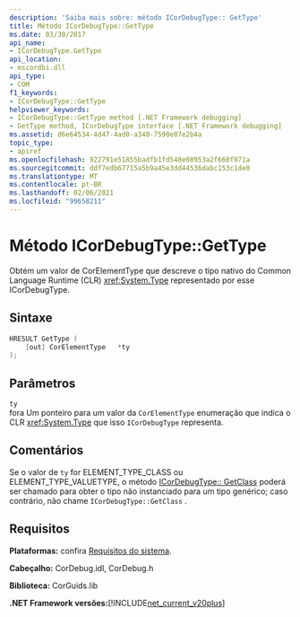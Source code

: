 ```yaml
---
description: 'Saiba mais sobre: método ICorDebugType:: GetType'
title: Método ICorDebugType::GetType
ms.date: 03/30/2017
api_name:
- ICorDebugType.GetType
api_location:
- mscordbi.dll
api_type:
- COM
f1_keywords:
- ICorDebugType::GetType
helpviewer_keywords:
- ICorDebugType::GetType method [.NET Framework debugging]
- GetType method, ICorDebugType interface [.NET Framework debugging]
ms.assetid: d6e64534-4d47-4ad0-a340-7590e07e2b4a
topic_type:
- apiref
ms.openlocfilehash: 922791e51855badfb1fd548e08953a2f660f971a
ms.sourcegitcommit: ddf7edb67715a5b9a45e3dd44536dabc153c1de0
ms.translationtype: MT
ms.contentlocale: pt-BR
ms.lasthandoff: 02/06/2021
ms.locfileid: "99658211"
---
```

# <a name="icordebugtypegettype-method"></a>Método ICorDebugType::GetType

Obtém um valor de CorElementType que descreve o tipo nativo do Common Language Runtime (CLR) <xref:System.Type> representado por esse ICorDebugType.  
  
## <a name="syntax"></a>Sintaxe  
  
```cpp  
HRESULT GetType (  
    [out] CorElementType   *ty  
);  
```  
  
## <a name="parameters"></a>Parâmetros  

 `ty`  
 fora Um ponteiro para um valor da `CorElementType` enumeração que indica o CLR <xref:System.Type> que isso `ICorDebugType` representa.  
  
## <a name="remarks"></a>Comentários  

 Se o valor de `ty` for ELEMENT_TYPE_CLASS ou ELEMENT_TYPE_VALUETYPE, o método [ICorDebugType:: GetClass](icordebugtype-getclass-method.md) poderá ser chamado para obter o tipo não instanciado para um tipo genérico; caso contrário, não chame `ICorDebugType::GetClass` .  
  
## <a name="requirements"></a>Requisitos  

 **Plataformas:** confira [Requisitos do sistema](../../get-started/system-requirements.md).  
  
 **Cabeçalho:** CorDebug.idl, CorDebug.h  
  
 **Biblioteca:** CorGuids.lib  
  
 **.NET Framework versões:**[!INCLUDE[net_current_v20plus](../../../../includes/net-current-v20plus-md.md)]
